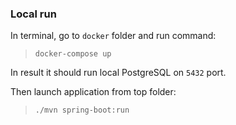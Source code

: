 ### Local run
In terminal, go to `docker` folder and run command:
> ```docker-compose up```

In result it should run local PostgreSQL on `5432` port.

Then launch application from top folder:
> ```./mvn spring-boot:run```